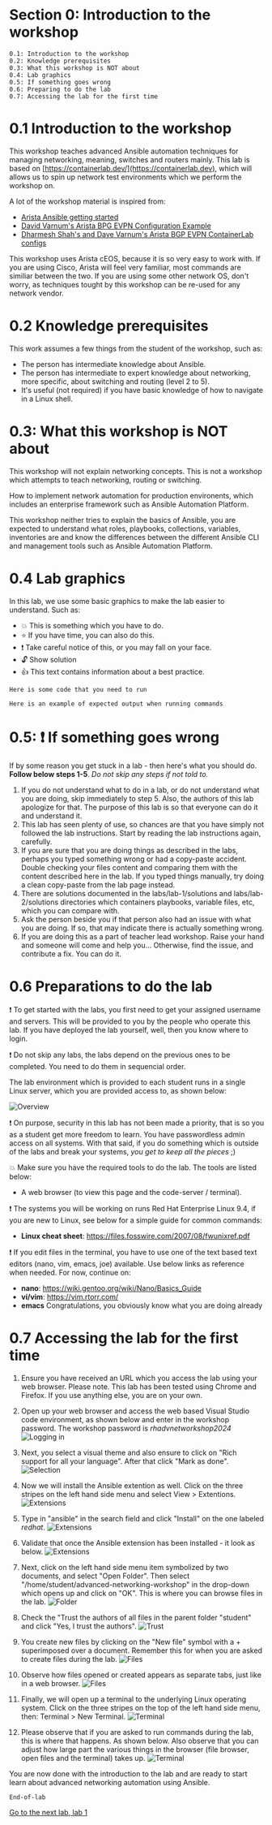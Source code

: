 # Section 0: Introduction to the workshop
```
0.1: Introduction to the workshop
0.2: Knowledge prerequisites
0.3: What this workshop is NOT about
0.4: Lab graphics
0.5: If something goes wrong
0.6: Preparing to do the lab
0.7: Accessing the lab for the first time
```

# 0.1 Introduction to the workshop 
This workshop teaches advanced Ansible automation techniques for managing networking, meaning, switches and routers mainly.
This lab is based on [https://containerlab.dev/](https://containerlab.dev), which will allows us to spin up network test environments which we perform the workshop on.

A lot of the workshop material is inspired from:
* [Arista Ansible getting started](https://arista.my.site.com/AristaCommunity/s/article/arista-ansible-getting-started)
* [David Varnum's Arista BPG EVPN Configuration Example](https://overlaid.net/2019/01/27/arista-bgp-evpn-configuration-example/)
* [Dharmesh Shah's and Dave Varnum's Arista BGP EVPN ContainerLab configs](https://clabs.netdevops.me/rs/arista-bgp-evpn/)

This workshop uses Arista cEOS, because it is so very easy to work with. If you are using Cisco, Arista will feel very familiar, most commands are similiar between the two. If you are using some other network OS, don't worry, as techniques tought by this workshop can be re-used for any network vendor.

# 0.2 Knowledge prerequisites
This work assumes a few things from the student of the workshop, such as:
* The person has intermediate knowledge about Ansible.
* The person has intermediate to expert knowledge about networking, more specific, about switching and routing (level 2 to 5).
* It's useful (not required) if you have basic knowledge of how to navigate in a Linux shell.

# 0.3: What this workshop is NOT about
This workshop will not explain networking concepts. This is not a workshop which attempts to teach networking, routing or switching.

How to implement network automation for production environents, which includes an enterprise framework such as Ansible Automation Platform.

This workshop neither tries to explain the basics of Ansible, you are expected to understand what roles, playbooks, collections, variables, inventories are and know the differences between the different Ansible CLI and management tools such as Ansible Automation Platform.

# 0.4 Lab graphics

In this lab, we use some basic graphics to make the lab easier to understand. Such as:

* :boom: This is something which you have to do.
* :star: If you have time, you can also do this.
* :exclamation: Take careful notice of this, or you may fall on your face.
* :unlock: Show solution
* :thumbsup: This text contains information about a best practice.
```
Here is some code that you need to run
```
```
Here is an example of expected output when running commands
```

# 0.5: :exclamation: If something goes wrong
If by some reason you get stuck in a lab - then here's what you should do. **Follow below steps 1-5**. _Do not skip any steps if not told to._

1. If you do not understand what to do in a lab, or do not understand what you are doing, skip immediately to step 5. Also, the authors of this lab apologize for that. The purpose of this lab is so that everyone can do it and understand it.
2. This lab has seen plenty of use, so chances are that you have simply not followed the lab instructions. Start by reading the lab instructions again, carefully.
3. If you are sure that you are doing things as described in the labs, perhaps you typed something wrong or had a copy-paste accident. Double checking your files content and comparing them with the content described here in the lab. If you typed things manually, try doing a clean copy-paste from the lab page instead.
4. There are solutions documented in the labs/lab-1/solutions and labs/lab-2/solutions directories which containers playbooks, variable files, etc, which you can compare with. 
5. Ask the person beside you if that person also had an issue with what you are doing. If so, that may indicate there is actually something wrong.
6. If you are doing this as a part of teacher lead workshop. Raise your hand and someone will come and help you... Otherwise, find the issue, and contribute a fix. You can do it.

# 0.6 Preparations to do the lab

:exclamation: To get started with the labs, you first need to get your assigned username and servers. This will be provided to you by the people who operate this lab. If you have deployed the lab yourself, well, then you know where to login. 

:exclamation: Do not skip any labs, the labs depend on the previous ones to be completed. You need to do them in sequencial order.

The lab environment which is provided to each student runs in a single Linux server, which you are provided access to, as shown below:

![Overview](images/0_overview.png)

:exclamation: On purpose, security in this lab has not been made a priority, that is so you as a student get more freedom to learn. You have passwordless admin access on all systems. With that said, if you do something which is outside of the labs and break your systems, _you get to keep all the pieces_ ;) 

:boom: Make sure you have the required tools to do the lab. The tools are listed below:
* A web browser (to view this page and the code-server / terminal).

:exclamation: The systems you will be working on runs Red Hat Enterprise Linux 9.4, if you are new to Linux, see below for a simple guide for common commands: 
* **Linux cheat sheet**: https://files.fosswire.com/2007/08/fwunixref.pdf

:exclamation: If you edit files in the terminal, you have to use one of the text based text editors (nano, vim, emacs, joe) available.
Use below links as reference when needed. For now, continue on:
* **nano**: https://wiki.gentoo.org/wiki/Nano/Basics_Guide
* **vi/vim**: https://vim.rtorr.com/ 
* **emacs** Congratulations, you obviously know what you are doing already

# 0.7 Accessing the lab for the first time

1. Ensure you have received an URL which you access the lab using your web browser. Please note. This lab has been tested using Chrome and Firefox. If you use anything else, you are on your own.

2. Open up your web browser and access the web based Visual Studio code environment, as shown below and enter in the workshop password.
The workshop password is _rhadvnetworkshop2024_
![Logging in](images/1_welcome.png)

3. Next, you select a visual theme and also ensure to click on "Rich support for all your language". After that click "Mark as done".
![Selection](images/2_selection.png)

4. Now we will install the Ansible extention as well. Click on the three stripes on the left hand side menu and select View > Extentions.
![Extensions](images/3_extensions.png)

5. Type in "ansible" in the search field and click "Install" on the one labeled _redhat_.
![Extensions](images/4_extensions.png)

6. Validate that once the Ansible extension has been installed - it look as below.
![Extensions](images/5_extensions.png)

7. Next, click on the left hand side menu item symbolized by two documents, and select "Open Folder". Then select "/home/student/advanced-networking-workshop" in the drop-down which opens up and click on "OK".
This is where you can browse files in the lab.
![Folder](images/6_folder.png)

8. Check the "Trust the authors of all files in the parent folder "student" and click "Yes, I trust the authors".
![Trust](images/7_trust.png)

9. You create new files by clicking on the "New file" symbol with a + superimposed over a document. Remember this for when you are asked to create files during the lab.
![Files](images/8_file.png)

10. Observe how files opened or created appears as separate tabs, just like in a web browser.
![Files](images/9_file.png)

11. Finally, we will open up a terminal to the underlying Linux operating system. Click on the three stripes on the top of the left hand side menu, then: Terminal > New Terminal.
![Terminal](images/10_terminal.png)

12. Please observe that if you are asked to run commands during the lab, this is where that happens. As shown below. Also observe that you can adjust how large part the various things in the browser (file browser, open files and the terminal) takes up.
![Terminal](images/11_terminal.png)

You are now done with the introduction to the lab and are ready to start learn about advanced networking automation using Ansible.

```
End-of-lab
```
[Go to the next lab, lab 1](../lab-1/README.md)
